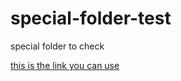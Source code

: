 # special-folder-test
special folder to check

[this is the link you can use](https://www.google.com)
